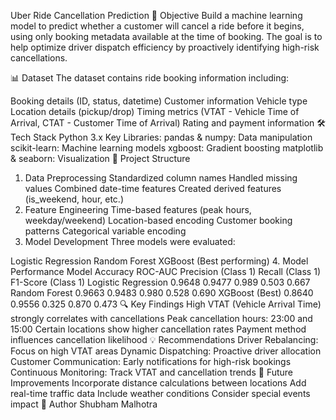 Uber Ride Cancellation Prediction
🎯 Objective
Build a machine learning model to predict whether a customer will cancel a ride before it begins, using only booking metadata available at the time of booking. The goal is to help optimize driver dispatch efficiency by proactively identifying high-risk cancellations.

📊 Dataset
The dataset contains ride booking information including:

Booking details (ID, status, datetime)
Customer information
Vehicle type
Location details (pickup/drop)
Timing metrics (VTAT - Vehicle Time of Arrival, CTAT - Customer Time of Arrival)
Rating and payment information
🛠️ Tech Stack
Python 3.x
Key Libraries:
pandas & numpy: Data manipulation
scikit-learn: Machine learning models
xgboost: Gradient boosting
matplotlib & seaborn: Visualization
📝 Project Structure
1. Data Preprocessing
Standardized column names
Handled missing values
Combined date-time features
Created derived features (is_weekend, hour, etc.)
2. Feature Engineering
Time-based features (peak hours, weekday/weekend)
Location-based encoding
Customer booking patterns
Categorical variable encoding
3. Model Development
Three models were evaluated:

Logistic Regression
Random Forest
XGBoost (Best performing)
4. Model Performance
Model	Accuracy	ROC-AUC	Precision (Class 1)	Recall (Class 1)	F1-Score (Class 1)
Logistic Regression	0.9648	0.9477	0.989	0.503	0.667
Random Forest	0.9663	0.9483	0.980	0.528	0.690
XGBoost (Best)	0.8640	0.9556	0.325	0.870	0.473
🔍 Key Findings
High VTAT (Vehicle Arrival Time) strongly correlates with cancellations
Peak cancellation hours: 23:00 and 15:00
Certain locations show higher cancellation rates
Payment method influences cancellation likelihood
💡 Recommendations
Driver Rebalancing: Focus on high VTAT areas
Dynamic Dispatching: Proactive driver allocation
Customer Communication: Early notifications for high-risk bookings
Continuous Monitoring: Track VTAT and cancellation trends
🚀 Future Improvements
Incorporate distance calculations between locations
Add real-time traffic data
Include weather conditions
Consider special events impact
👥 Author
Shubham Malhotra
